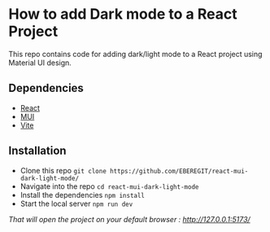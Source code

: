 # How to add Dark mode to a React Project
This repo contains code for adding dark/light mode to a React project using Material UI design.

## Dependencies
* [React](https://react.dev/)
* [MUI](https://mui.com/)
* [Vite](https://vitejs.dev/)

## Installation
* Clone this repo `git clone https://github.com/EBEREGIT/react-mui-dark-light-mode/`
* Navigate into the repo `cd react-mui-dark-light-mode`
* Install the dependencies ``npm install``
* Start the local server ``npm run dev``

*That will open the project on your default browser : http://127.0.0.1:5173/*
